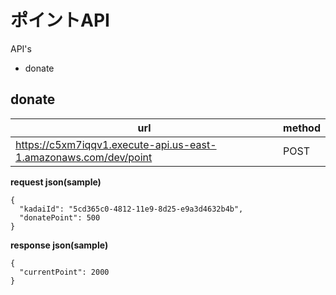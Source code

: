 # ポイントAPI

API's

* donate

## donate

| url | method |
| - | - |
| https://c5xm7iqqv1.execute-api.us-east-1.amazonaws.com/dev/point | POST |

**request json(sample)**

```
{
  "kadaiId": "5cd365c0-4812-11e9-8d25-e9a3d4632b4b",
  "donatePoint": 500
}
```

**response json(sample)** 
```
{
  "currentPoint": 2000
}
```